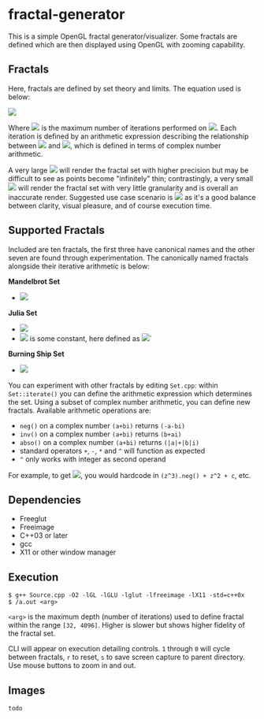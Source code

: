 # fractal-generator

This is a simple OpenGL fractal generator/visualizer. Some fractals are defined which are then displayed using OpenGL with zooming capability.

## Fractals
Here, fractals are defined by set theory and limits. The equation used is below:

<img src="https://latex.codecogs.com/gif.latex?z_n\in\text{F}\text{iff}\limsup_{n\to\\d}|z_{n+1}|\leq5" /> 

Where <img src="https://latex.codecogs.com/gif.latex?d" /> is the maximum number of iterations performed on <img src="https://latex.codecogs.com/gif.latex?z_n" />. Each iteration is defined by an arithmetic expression describing the relationship between <img src="https://latex.codecogs.com/gif.latex?z_n" /> and <img src="https://latex.codecogs.com/gif.latex?z_{n+1}" />, which is defined in terms of complex number arithmetic. 

A very large <img src="https://latex.codecogs.com/gif.latex?d" /> will render the fractal set with higher precision but may be difficult to see as points become "infinitely" thin; contrastingly, a very small <img src="https://latex.codecogs.com/gif.latex?d" /> will render the fractal set with very little granularity and is overall an inaccurate render. Suggested use case scenario is <img src="https://latex.codecogs.com/gif.latex?d\in[64, 512]" /> as it's a good balance between clarity, visual pleasure, and of course execution time.

## Supported Fractals
Included are ten fractals, the first three have canonical names and the other seven are found through experimentation. The canonically named fractals alongside their iterative arithmetic is below:

<b>Mandelbrot Set</b>
- <img src="https://latex.codecogs.com/gif.latex?z_{n+1}=z_n^2+c" /> 

<b>Julia Set</b>
- <img src="https://latex.codecogs.com/gif.latex?z_{n+1}=z_n^2+k" /> 
- <img src="https://latex.codecogs.com/gif.latex?k" /> is some constant, here defined as <img src="https://latex.codecogs.com/gif.latex?(-0.835-0.232i)" />`

<b>Burning Ship Set</b>
- <img src="https://latex.codecogs.com/gif.latex?z_{n+1}=|z_n|^2+c" /> 

You can experiment with other fractals by editing `Set.cpp`: within `Set::iterate()` you can define the arithmetic expression which determines the set. Using a subset of complex number arithmetic, you can define new fractals. Available arithmetic operations are:

- `neg()` on a complex number `(a+bi)` returns `(-a-bi)`
- `inv()` on a complex number `(a+bi)` returns `(b+ai)`
- `abso()` on a complex number `(a+bi)` returns `(|a|+|b|i)`
- standard operators `+`, `-`, `*` and `^` will function as expected
- `^` only works with integer as second operand

For example, to get <img src="https://latex.codecogs.com/gif.latex?z_{n+1}=-z_n^3+z_n^2+c" />, you would hardcode in `(z^3).neg() + z^2 + c`, etc.

## Dependencies
- Freeglut
- Freeimage
- C++03 or later
- gcc
- X11 or other window manager

## Execution
    $ g++ Source.cpp -O2 -lGL -lGLU -lglut -lfreeimage -lX11 -std=c++0x
    $ /a.out <arg>
  
`<arg>` is the maximum depth (number of iterations) used to define fractal within the range `[32, 4096]`. Higher is slower but shows higher fidelity of the fractal set.

CLI will appear on execution detailing controls. `1` through `0` will cycle between fractals, `r` to reset, `s` to save screen capture to parent directory. Use mouse buttons to zoom in and out.

## Images
`todo`
